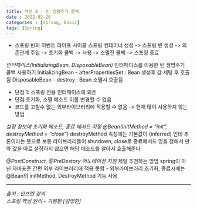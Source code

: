 ```yaml
---
title: 섹션 8 - 빈 생명주기 콜백
date : 2022-02-26
categories : [Spring, Basic]
tags: [Spring]
---
```


* 스프링 빈의 이벤트 라이프 사이클
  스프링 컨테이너 생성 -> 스프링 빈 생성 -> 의존관계 주입 -> 초기화 콜백 -> 사용 -> 소멸전 콜백 -> 스프링 종료

*인터페이스(InitializingBean, DisposableBean)*
인터페이스를 이용한 빈 생명주기 콜백 사용하기
InitializingBean - afterPropertiesSet : Bean 생성후 값 세팅 후 호출됨
DisposableBean  - destroy : Bean 소멸시 호출됨
* 단점 1:  스프링 전용 인터페이스에 의존
* 단점:초기화, 소멸 메소드 이름 변경할 수 없음
* 코드를 고칠수 없는 외부라이브러리에 적용할 수 없음
  -> 현재 많이 사용하지 않는 방법

*설정 정보에 초기화 메소드, 종료 메서드 지정*
*@Bean(initMethod = “init”, destroyMethod = “close”)*
destroyMethod 속성에는 기본값이 (inferred) 인데 추론이라는 뜻으로
보통 라이브러리들이 shutdown, close로 종료메서드 명을 정해서 만약 값을 따로 설정하지 않으면 해당 메소드를 알아서 호출해준다

*@PostConstruct, @PreDestory 어노테이션 지원*
제일 추천하는 방법
spring이 아닌 자바표준
간편
외부 라이브러리에 적용 못함 - 외부라이브러리 초기화, 종료시에는 @Bean의 initMethod, DestroyMethod 기능 사용
<br>
*** 
_출처 : 인프런 강의 <br>_
*스프링 핵심 원리 - 기본편 [김영한]*